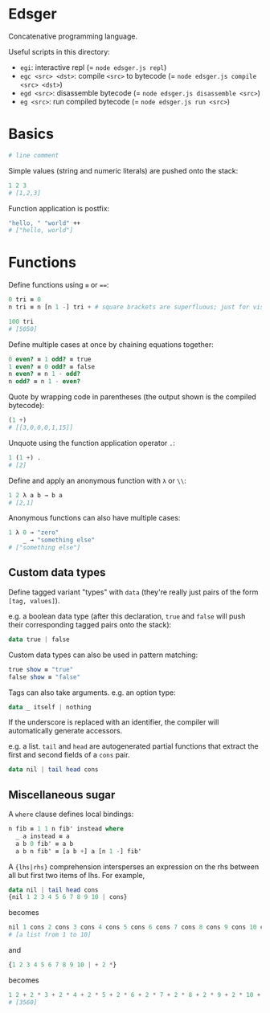 # Edsger

Concatenative programming language.

Useful scripts in this directory:
- `egi`: interactive repl (= `node edsger.js repl`)
- `egc <src> <dst>`: compile `<src>` to bytecode (= `node edsger.js compile <src> <dst>`)
- `egd <src>`: disassemble bytecode (= `node edsger.js disassemble <src>`)
- `eg <src>`: run compiled bytecode (= `node edsger.js run <src>`)

# Basics

```python
# line comment
```

Simple values (string and numeric literals) are pushed onto the stack:
```python
1 2 3
# [1,2,3]
```

Function application is postfix:
```bash
"hello, " "world" ++
# ["hello, world"]
```

# Functions

Define functions using `≡` or `==`:
```python
0 tri ≡ 0
n tri ≡ n [n 1 -] tri + # square brackets are superfluous; just for visual grouping

100 tri
# [5050]
```

Define multiple cases at once by chaining equations together:
```scheme
0 even? ≡ 1 odd? ≡ true
1 even? ≡ 0 odd? ≡ false
n even? ≡ n 1 - odd?
n odd? ≡ n 1 - even?
```

Quote by wrapping code in parentheses (the output shown is the compiled bytecode):
```python
(1 +)
# [[3,0,0,0,1,15]]
```

Unquote using the function application operator `.`:
```python
1 (1 +) .
# [2]
```

Define and apply an anonymous function with `λ` or `\\`:
```python
1 2 λ a b → b a
# [2,1]
```

Anonymous functions can also have multiple cases:
```python
1 λ 0 → "zero"
    _ → "something else"
# ["something else"]
```

## Custom data types

Define tagged variant "types" with `data` (they're really just pairs of the form `[tag, values]`).

e.g. a boolean data type (after this declaration, `true` and `false` will push their corresponding tagged pairs onto the stack):
```haskell
data true | false
```

Custom data types can also be used in pattern matching:
```haskell
true show ≡ "true"
false show ≡ "false"
```

Tags can also take arguments. e.g. an option type:
```haskell
data _ itself | nothing
```

If the underscore is replaced with an identifier, the compiler will automatically generate accessors.

e.g. a list. `tail` and `head` are autogenerated partial functions that extract the first and second fields
of a `cons` pair.
```haskell
data nil | tail head cons
```

## Miscellaneous sugar

A `where` clause defines local bindings:
```haskell
n fib ≡ 1 1 n fib' instead where
  _ a instead ≡ a
  a b 0 fib' ≡ a b
  a b n fib' ≡ [a b +] a [n 1 -] fib'
```

A `{lhs|rhs}` comprehension intersperses an expression on the rhs between all but first two items of lhs. For example,
```haskell
data nil | tail head cons
{nil 1 2 3 4 5 6 7 8 9 10 | cons}
```
becomes
```python
nil 1 cons 2 cons 3 cons 4 cons 5 cons 6 cons 7 cons 8 cons 9 cons 10 cons
# [a list from 1 to 10]
```
and
```python
{1 2 3 4 5 6 7 8 9 10 | + 2 *}
```
becomes
```python
1 2 + 2 * 3 + 2 * 4 + 2 * 5 + 2 * 6 + 2 * 7 + 2 * 8 + 2 * 9 + 2 * 10 + 2 *
# [3560]
```
